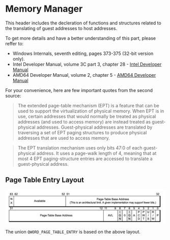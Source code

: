 # Memory Manager

This header includes the decleration of functions and structures related to the translating of guest addresses to host addresses. 

To get more details and have a better understanding of this part, please reffer to:
* Windows Internals, seventh editing, pages 373-375 (32-bit version only).
* Intel Developer Manual, volume 3C part 3, chapter 28 - [Intel Developer Manual](https://www.intel.com/content/dam/www/public/us/en/documents/manuals/64-ia-32-architectures-software-developer-vol-3c-part-3-manual.pdf)
* AMD64 Developer Manual, volume 2, chapter 5 - [AMD64 Developer Manual](http://developer.amd.com/wordpress/media/2012/10/24593_APM_v2.pdf)

For your convenience, here are few important quotes from the second source:

> The extended page-table mechanism (EPT) is a feature that can be used to support the virtualization of physical
memory. When EPT is in use, certain addresses that would normally be treated as physical addresses (and used to
access memory) are instead treated as guest-physical addresses. Guest-physical addresses are translated by
traversing a set of EPT paging structures to produce physical addresses that are used to access memory.

> The EPT translation mechanism uses only bits 47:0 of each guest-physical address. It uses a page-walk length of
4, meaning that at most 4 EPT paging-structure entries are accessed to translate a guest-physical address.

## Page Table Entry Layout
![AMD64 Developer Manuel](memory_manager.png)

The union `QWORD_PAGE_TABLE_ENTRY` is based on the above layout.